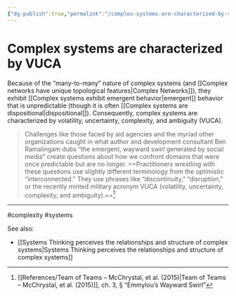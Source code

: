 ```yaml
---
{"dg-publish":true,"permalink":"/complex-systems-are-characterized-by-vuca/"}
---
```


# Complex systems are characterized by VUCA

Because of the “many-to-many” nature of complex systems (and [[Complex networks have unique topological features\|Complex Networks]]), they exhibit [[Complex systems exhibit emergent behavior\|emergent]] behavior that is unpredictable (though it is often [[Complex systems are dispositional\|dispositional]]). Consequently, complex systems are characterized by volatility, uncertainty, complexity, and ambiguity (VUCA).

> Challenges like those faced by aid agencies and the myriad other organizations caught in what author and development consultant Ben Ramalingam dubs “the emergent, wayward swirl generated by social media” create questions about how we confront domains that were once predictable but are no longer. ==Practitioners wrestling with these questions use slightly different terminology from the optimistic “interconnected.” They use phrases like “discontinuity,” “disruption,” or the recently minted military acronym VUCA (volatility, uncertainty, complexity, and ambiguity).==[^1]

---
#complexity #systems 

See also:
- [[Systems Thinking perceives the relationships and structure of complex systems\|Systems Thinking perceives the relationships and structure of complex systems]]

[^1]: [[References/Team of Teams – McChrystal, et al. (2015)\|Team of Teams – McChrystal, et al. (2015)]], ch. 3, § “Emmylou’s Wayward Swirl”